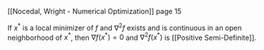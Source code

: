 [[Nocedal, Wright - Numerical Optimization]] page 15

If $x^*$ is a local minimizer of $f$ and $\nabla^2f$ exists and is continuous in an open neighborhood of $x^*$, then $\nabla f(x^*)=0$ and $\nabla^2 f(x^*)$ is [[Positive Semi-Definite]].